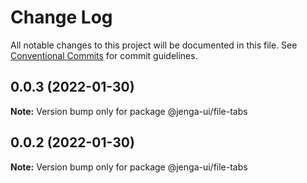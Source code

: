 # Change Log

All notable changes to this project will be documented in this file.
See [Conventional Commits](https://conventionalcommits.org) for commit guidelines.

## 0.0.3 (2022-01-30)

**Note:** Version bump only for package @jenga-ui/file-tabs

## 0.0.2 (2022-01-30)

**Note:** Version bump only for package @jenga-ui/file-tabs
